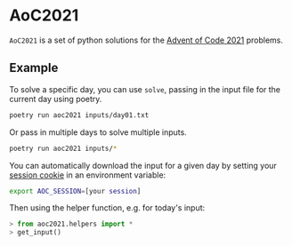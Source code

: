 <!-- README.md is generated from README.Rmd. Please edit that file -->
# AoC2021

`AoC2021` is a set of python solutions for the
[Advent of Code 2021](https://adventofcode.com/2021) problems.

## Example

To solve a specific day, you can use `solve`, passing in the input file for
the current day using poetry.

``` bash
poetry run aoc2021 inputs/day01.txt
```

Or pass in multiple days to solve multiple inputs.

``` bash
poetry run aoc2021 inputs/*
```

You can automatically download the input for a given day by setting your
[session cookie] in an environment variable:

``` bash
export AOC_SESSION=[your session]
```

Then using the helper function, e.g. for today's input:

```python
> from aoc2021.helpers import *
> get_input()
```

[session cookie]: https://www.reddit.com/r/adventofcode/comments/a2vonl/how_to_download_inputs_with_a_script/
